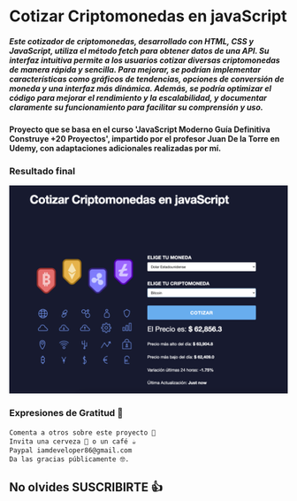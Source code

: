 # Cotizar Criptomonedas en javaScript

##### Este cotizador de criptomonedas, desarrollado con HTML, CSS y JavaScript, utiliza el método fetch para obtener datos de una API. Su interfaz intuitiva permite a los usuarios cotizar diversas criptomonedas de manera rápida y sencilla. Para mejorar, se podrían implementar características como gráficos de tendencias, opciones de conversión de moneda y una interfaz más dinámica. Además, se podría optimizar el código para mejorar el rendimiento y la escalabilidad, y documentar claramente su funcionamiento para facilitar su comprensión y uso.

#### Proyecto que se basa en el curso 'JavaScript Moderno Guía Definitiva Construye +20 Proyectos', impartido por el profesor Juan De la Torre en Udemy, con adaptaciones adicionales realizadas por mí.

### Resultado final

![](https://raw.githubusercontent.com/urian121/imagenes-proyectos-github/master/Cotizardor-Criptomonedas-en-javascript.png)

### Expresiones de Gratitud 🎁

    Comenta a otros sobre este proyecto 📢
    Invita una cerveza 🍺 o un café ☕
    Paypal iamdeveloper86@gmail.com
    Da las gracias públicamente 🤓.

## No olvides SUSCRIBIRTE 👍

